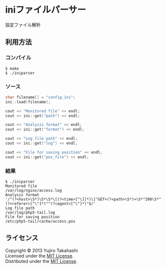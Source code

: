 iniファイルパーサー
======================
設定ファイル解析

利用方法
------

### コンパイル ###
    
    $ make
    $ ./iniparser
        
### ソース ###

```cpp
char filename[] = "config.ini";
ini::load(filename);

cout << "Monitored file" << endl;
cout << ini::get("path") << endl;

cout << "Analysis format" << endl;
cout << ini::get("format") << endl;

cout << "Log file path" << endl;
cout << ini::get("log") << endl;

cout << "File for saving position" << endl;
cout << ini::get("pos_file") << endl;
```

### 結果 ###
```   
$ ./iniparser
Monitored file
/var/log/nginx/access.log
Analysis format
'/^(?<host>\S*)\S*\S*\[(?<time>[^\]]*)\]"GET+(?<path>\S*)+\S*"200\S*"(?<referer>[^\"]*)""(?<agent>[^\"]*)"$/'
Log file path
/var/log/php5-tail.log
File for saving position
/etc/php5-tail/cache/access.pos
```

ライセンス
----------
Copyright &copy; 2013 Yujiro Takahashi  
Licensed under the [MIT License][MIT].  
Distributed under the [MIT License][MIT].  

[MIT]: http://www.opensource.org/licenses/mit-license.php
